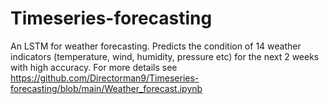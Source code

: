 # Timeseries-forecasting
An LSTM for weather forecasting. Predicts the condition of 14 weather indicators (temperature, wind, humidity, pressure etc) for the next 2 weeks with high accuracy.
For more details see https://github.com/Directorman9/Timeseries-forecasting/blob/main/Weather_forecast.ipynb

